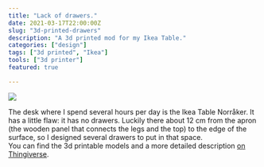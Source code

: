 ```yaml
---
title: "Lack of drawers."
date: 2021-03-17T22:00:00Z
slug: "3d-printed-drawers"
description: "A 3d printed mod for my Ikea Table."
categories: ["design"]
tags: ["3d printed", "Ikea"]
tools: ["3d printer"]
featured: true

---
```



![](/uploads/drawer1.jpg)

The desk where I spend several hours per day is the Ikea Table Norråker. It has a little flaw: it has no drawers. Luckily there about 12 cm from the apron (the wooden panel that connects the legs and the top) to the edge of the surface, so I designed several drawers to put in that space.  
You can find the 3d printable models and a more detailed description [on Thingiverse](https://www.thingiverse.com/thing:4788776 "My Thingiverse page").

